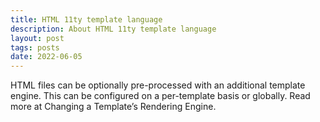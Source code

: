```yaml
---
title: HTML 11ty template language
description: About HTML 11ty template language
layout: post
tags: posts
date: 2022-06-05
---
```

HTML files can be optionally pre-processed with an additional template engine. This can be configured on a per-template basis or globally. Read more at Changing a Template’s Rendering Engine.

